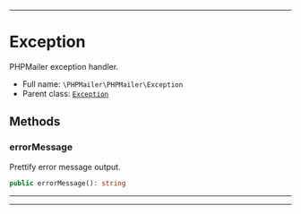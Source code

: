 ***

# Exception

PHPMailer exception handler.

* Full name: `\PHPMailer\PHPMailer\Exception`
* Parent class: [`Exception`](../../Exception.md)

## Methods

### errorMessage

Prettify error message output.

```php
public errorMessage(): string
```

***


***

